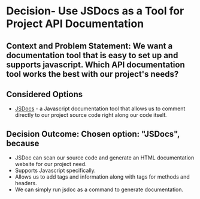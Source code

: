 
# Decision- Use JSDocs as a Tool for Project API Documentation
## Context and Problem Statement: We want a documentation tool that is easy to set up and supports javascript. Which API documentation tool works the best with our project's needs?
## Considered Options  
*  [JSDocs](https://www.codacy.com/) - a Javascript documentation tool that allows us to comment directly to our project source code right along our code itself. 
## Decision Outcome: Chosen option: "JSDocs", because 
* JSDoc can scan our source code and generate an HTML documentation website for our project need.
* Supports Javascript specifically.
* Allows us to add tags and information along with tags for methods and headers.
* We can simply run jsdoc as a command to generate documentation.
